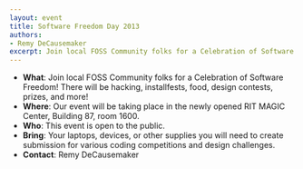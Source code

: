```yaml
---
layout: event
title: Software Freedom Day 2013
authors:
- Remy DeCausemaker
excerpt: Join local FOSS Community folks for a Celebration of Software Freedom! There will be hacking, installfests, food, design contests, prizes, and more.
---
```


* **What**: Join local FOSS Community folks for a Celebration of Software Freedom!
  There will be hacking, installfests, food, design contests, prizes, and more!
* **Where**: Our event will be taking place in the newly opened RIT MAGIC Center, Building 87, room 1600.
* **Who**: This event is open to the public.
* **Bring**: Your laptops, devices, or other supplies you will need to create submission for various coding competitions and design challenges.
* **Contact**: Remy DeCausemaker
